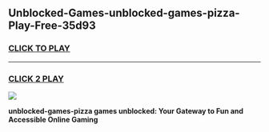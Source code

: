 
## Unblocked-Games-unblocked-games-pizza-Play-Free-35d93
<h3>
<a href="https://premium76.site?title=unblocked-games-pizza&ref=17A">CLICK TO PLAY</a></h3>
<hr>

<h3>
<a href="https://premium76.site?title=unblocked-games-pizza&ref=17A">CLICK 2 PLAY</a>
  
</h3>

<a href="https://premium76.site?title=unblocked-games-pizza&ref=17A"><img src="https://clearcache.store/games.png"></a>


**unblocked-games-pizza games unblocked: Your Gateway to Fun and Accessible Online Gaming**

